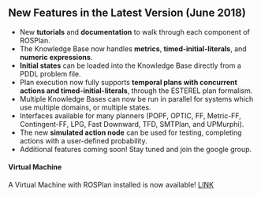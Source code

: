 ## New Features in the Latest Version (June 2018)

- New **tutorials** and **documentation** to walk through each component of ROSPlan.  
- The Knowledge Base now handles **metrics**, **timed-initial-literals**, and **numeric expressions**.
- **Initial states** can be loaded into the Knowledge Base directly from a PDDL problem file.
- Plan execution now fully supports **temporal plans with concurrent actions and timed-initial-literals**, through the ESTEREL plan formalism.
- Multiple Knowledge Bases can now be run in parallel for systems which use multiple domains, or multiple states.
- Interfaces available for many planners (POPF, OPTIC, FF, Metric-FF, Contingent-FF, LPG, Fast Downward, TFD, SMTPlan, and UPMurphi).
- The new **simulated action node** can be used for testing, completing actions with a user-defined probability.
- Additional features coming soon! Stay tuned and join the google group.

#### Virtual Machine
A Virtual Machine with ROSPlan installed is now available! [LINK](https://nms.kcl.ac.uk/daniele.magazzeni/ROSPlan-Ubuntu16.04.ova)  
